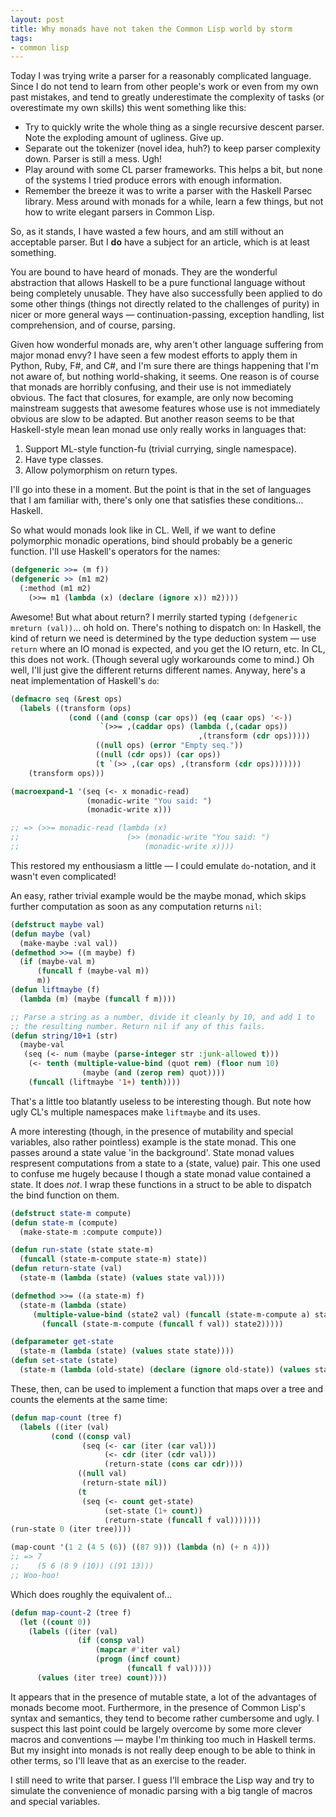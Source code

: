 ```yaml
---
layout: post
title: Why monads have not taken the Common Lisp world by storm
tags:
- common lisp
---
```


Today I was trying write a parser for a reasonably complicated
language. Since I do not tend to learn from other people's work or
even from my own past mistakes, and tend to greatly underestimate
the complexity of tasks (or overestimate my own skills) this went
something like this:

* Try to quickly write the whole thing as a single recursive
  descent parser. Note the exploding amount of ugliness. Give
  up.
* Separate out the tokenizer (novel idea, huh?) to keep parser
  complexity down. Parser is still a mess. Ugh!
* Play around with some CL parser frameworks. This helps a
  bit, but none of the systems I tried produce errors with enough
  information.
* Remember the breeze it was to write a parser with the
  Haskell Parsec library. Mess around with monads for a while,
  learn a few things, but not how to write elegant parsers in
  Common Lisp.

So, as it stands, I have wasted a few hours, and am still
without an acceptable parser. But I **do** have a
subject for an article, which is at least something.

You are bound to have heard of monads. They are the wonderful
abstraction that allows Haskell to be a pure functional language
without being completely unusable. They have also successfully
been applied to do some other things (things not directly related
to the challenges of purity) in nicer or more general ways
— continuation-passing, exception handling, list
comprehension, and of course, parsing.

Given how wonderful monads are, why aren't other language
suffering from major monad envy? I have seen a few modest efforts
to apply them in Python, Ruby, F#, and C#, and I'm sure there are
things happening that I'm not aware of, but nothing world-shaking,
it seems. One reason is of course that monads are horribly
confusing, and their use is not immediately obvious. The fact that
closures, for example, are only now becoming mainstream suggests
that awesome features whose use is not immediately obvious are
slow to be adapted. But another reason seems to be that
Haskell-style mean lean monad use only really works in languages
that:

1. Support ML-style function-fu (trivial currying, single
   namespace).
1. Have type classes.
1. Allow polymorphism on return types.

I'll go into these in a moment. But the point is that in the
set of languages that I am familiar with, there's only one that
satisfies these conditions... Haskell.

So what would monads look like in CL. Well, if we want to
define polymorphic monadic operations, bind should probably be a
generic function. I'll use Haskell's operators for the names:


```commonlisp
(defgeneric >>= (m f))
(defgeneric >> (m1 m2)
  (:method (m1 m2)
    (>>= m1 (lambda (x) (declare (ignore x)) m2))))
```

Awesome! But what about return? I merrily started typing
`(defgeneric mreturn (val))`... oh hold on. There's
nothing to dispatch on: In Haskell, the kind of return we need is
determined by the type deduction system — use
`return` where an IO monad is expected, and you get the
IO return, etc. In CL, this does not work. (Though several ugly
workarounds come to mind.) Oh well, I'll just give the different
returns different names. Anyway, here's a neat implementation of
Haskell's `do`:

```commonlisp
(defmacro seq (&rest ops)
  (labels ((transform (ops)
             (cond ((and (consp (car ops)) (eq (caar ops) '<-))
                    `(>>= ,(caddar ops) (lambda (,(cadar ops))
                                          ,(transform (cdr ops)))))
                   ((null ops) (error "Empty seq."))
                   ((null (cdr ops)) (car ops))
                   (t `(>> ,(car ops) ,(transform (cdr ops)))))))
    (transform ops)))

(macroexpand-1 '(seq (<- x monadic-read)
                 (monadic-write "You said: ")
                 (monadic-write x)))

;; => (>>= monadic-read (lambda (x)
;;                        (>> (monadic-write "You said: ")
;;                            (monadic-write x))))
```

This restored my enthousiasm a little — I could emulate
`do`-notation, and it wasn't even complicated!

An easy, rather trivial example would be the maybe monad, which
skips further computation as soon as any computation returns
`nil`:

```commonlisp
(defstruct maybe val)
(defun maybe (val)
  (make-maybe :val val))
(defmethod >>= ((m maybe) f)
  (if (maybe-val m)
      (funcall f (maybe-val m))
      m))
(defun liftmaybe (f)
  (lambda (m) (maybe (funcall f m))))

;; Parse a string as a number, divide it cleanly by 10, and add 1 to
;; the resulting number. Return nil if any of this fails.
(defun string/10+1 (str)
  (maybe-val
   (seq (<- num (maybe (parse-integer str :junk-allowed t)))
    (<- tenth (multiple-value-bind (quot rem) (floor num 10)
                (maybe (and (zerop rem) quot))))
    (funcall (liftmaybe '1+) tenth))))
```

That's a little too blatantly useless to be interesting though.
But note how ugly CL's multiple namespaces make
`liftmaybe` and its uses.

A more interesting (though, in the presence of mutability and
special variables, also rather pointless) example is the state
monad. This one passes around a state value 'in the background'.
State monad values respresent computations from a state to a
(state, value) pair. This one used to confuse me hugely because I
though a state monad value contained a state. It does
*not*. I wrap these functions in a struct to be able to
dispatch the bind function on them.

```commonlisp
(defstruct state-m compute)
(defun state-m (compute)
  (make-state-m :compute compute))

(defun run-state (state state-m)
  (funcall (state-m-compute state-m) state))
(defun return-state (val)
  (state-m (lambda (state) (values state val))))

(defmethod >>= ((a state-m) f)
  (state-m (lambda (state)
     (multiple-value-bind (state2 val) (funcall (state-m-compute a) state)
       (funcall (state-m-compute (funcall f val)) state2)))))

(defparameter get-state
  (state-m (lambda (state) (values state state))))
(defun set-state (state)
  (state-m (lambda (old-state) (declare (ignore old-state)) (values state nil))))
```

These, then, can be used to implement a function that maps over
a tree and counts the elements at the same time:

```commonlisp
(defun map-count (tree f)
  (labels ((iter (val)
         (cond ((consp val)
                (seq (<- car (iter (car val)))
                     (<- cdr (iter (cdr val)))
                     (return-state (cons car cdr))))
               ((null val)
                (return-state nil))
               (t
                (seq (<- count get-state)
                     (set-state (1+ count))
                     (return-state (funcall f val)))))))
(run-state 0 (iter tree))))

(map-count '(1 2 (4 5 (6)) ((87 9))) (lambda (n) (+ n 4)))
;; => 7
;;    (5 6 (8 9 (10)) ((91 13)))
;; Woo-hoo!
```

Which does roughly the equivalent of...

```commonlisp
(defun map-count-2 (tree f)
  (let ((count 0))
    (labels ((iter (val)
               (if (consp val)
                   (mapcar #'iter val)
                   (progn (incf count)
                          (funcall f val)))))
      (values (iter tree) count))))
```

It appears that in the presence of mutable state, a lot of the
advantages of monads become moot. Furthermore, in the presence of
Common Lisp's syntax and semantics, they tend to become rather
cumbersome and ugly. I suspect this last point could be largely
overcome by some more clever macros and conventions — maybe
I'm thinking too much in Haskell terms. But my insight into monads
is not really deep enough to be able to think in other terms, so
I'll leave that as an exercise to the reader.

I still need to write that parser. I guess I'll embrace the
Lisp way and try to simulate the convenience of monadic parsing
with a big tangle of macros and special variables.
